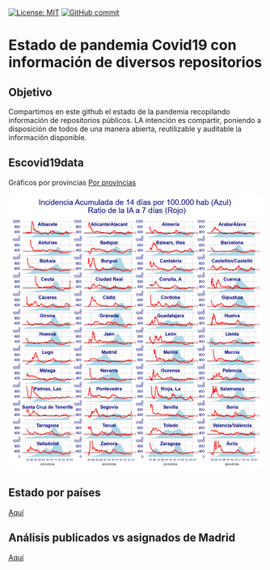 [![License: MIT](https://img.shields.io/badge/License-MIT-yellow.svg)](https://opensource.org/licenses/MIT)
[![GitHub commit](https://img.shields.io/github/last-commit/pcm-dpc/COVID-19)](https://github.com/mharias/covid_almendralejo/commits/master)

# Estado de pandemia Covid19 con información de diversos repositorios
## Objetivo
Compartimos en este github el estado de la pandemia recopilando información de repositorios públicos. LA intención es compartir, poniendo a disposición de todos de una manera abierta, reutilizable y auditable la información disponible.

## Escovid19data
Gráficos por provincias
[Por provincias](https://github.com/mharias/covid/blob/master/graficos_escovid19data/README.md)

![Estado por provincias](https://github.com/mharias/covid/blob/master/graficos_escovid19data/graficos/pcr_provincias.png)


## Estado por países
[Aquí](https://github.com/mharias/covid/blob/master/hopkins/README.md)

## Análisis publicados vs asignados de Madrid

[Aquí](https://github.com/mharias/covid/blob/master/IA14_madrid/README.md)
